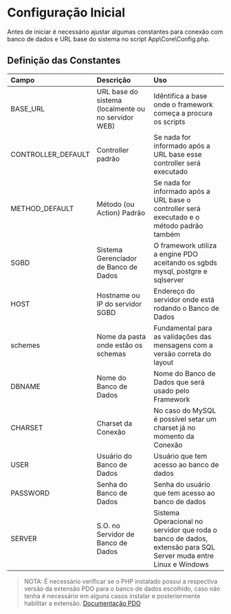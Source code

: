 # Configuração Inicial

Antes de iniciar é necessário ajustar algumas constantes para conexão com banco de dados e URL base do sistema no script App\\Core\\Config.php.

## Definição das Constantes

| Campo | Descrição | Uso |
| :---- | :---- | :---- |
| BASE_URL | URL base do sistema (localmente ou no servidor WEB) | Idêntifica a base onde o framework começa a procura os scripts |
| CONTROLLER_DEFAULT | Controller padrão | Se nada for informado após a URL base esse controller será executado |
| METHOD_DEFAULT | Método (ou Action) Padrão | Se nada for informado após a URL base o controller será executado e o método padrão também |
| SGBD | Sistema Gerenciador de Banco de Dados | O framework utiliza a engine PDO aceitando os sgbds mysql, postgre e sqlserver |
| HOST | Hostname ou IP do servidor SGBD | Endereço do servidor onde está rodando o Banco de Dados |
| schemes | Nome da pasta onde estão os schemas | Fundamental para as validações das mensagens com a versão correta do layout |
| DBNAME | Nome do Banco de Dados | Nome do Banco de Dados que será usado pelo Framework |
| CHARSET | Charset da Conexão | No caso do MySQL é possível setar um charset já no momento da Conexão |
| USER | Usuário do Banco de Dados | Usuário que tem acesso ao banco de dados |
| PASSWORD | Senha do Banco de Dados | Senha do usuário que tem acesso ao banco de dados |
| SERVER | S.O. no Servidor de Banco de Dados  | Sistema Operacional no servidor que roda o banco de dados, extensão para SQL Server muda entre Linux e Windows |

> NOTA: É necessário verificar se o PHP instalado possui a respectiva versão da extensão PDO para o banco de dados escolhido, caso não tenha é necessário em alguns casos instalar e posteriormente habilitar a extensão. [Documentação PDO](http://php.net/manual/pt_BR/book.pdo.php)

